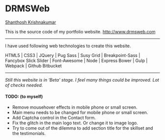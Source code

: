 # DRMSWeb
[Shanthosh Krishnakumar](http://www.drmsweb.com/)

This is the source code of my portfolio website. http://www.drmsweb.com

---

I have used following web technologies to create this website.

HTML5   |   CSS3   |   JQuery   |   Pug
Sass   |   Susy Grid   |   Breakpoint-Sass   |   Fancybox
Slick Slider   |   Font-Awesome   |   Node   |   Express
Bower   |   Gulp   |   Webpack   |   Github
Bitbucket

---

_Still this website is in 'Beta' stage. I feel many things could be improved. Lot of checks needed._

#### TODO: (to myself)
- Remove mousehover effects in mobile phone or small screen.
- Main menu needs to be changed for mobile phone or small screen.
- Add Captcha control in the Contact form.
- Fix the glitch in the main logo text. Or change it to image logo.
- Try to come out of the dilemma to add section title for the skillset and the testimonials.

